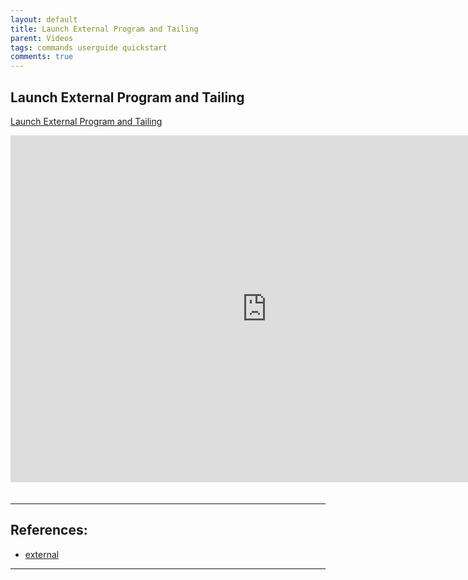 ```yaml
---
layout: default
title: Launch External Program and Tailing
parent: Videos
tags: commands userguide quickstart
comments: true
---
```


## Launch External Program and Tailing

[Launch External Program and Tailing](https://www.youtube.com/watch?v=Gsx8ZLzDfNU)
<iframe width="820" height="555" src="https://www.youtube-nocookie.com/embed/Gsx8ZLzDfNU" 
  frameborder="0" style="margin-bottom:20px" allow="autoplay; encrypted-media" allowfullscreen></iframe>

-----

## References:
- [external](../commands/external)

-----
